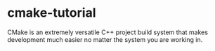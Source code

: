 # cmake-tutorial
CMake is an extremely versatile C++ project build system that makes development much easier no matter the system you are working in.

